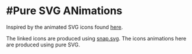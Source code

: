 #Pure SVG ANimations
===

Inspired by the animated SVG icons found [here](http://tympanus.net/Development/AnimatedSVGIcons/ "Animated SVG Icons"). 

The linked icons are produced using [snap.svg](http://snapsvg.io/ "Snap.svg"). The icons animations here are produced using pure SVG. 
